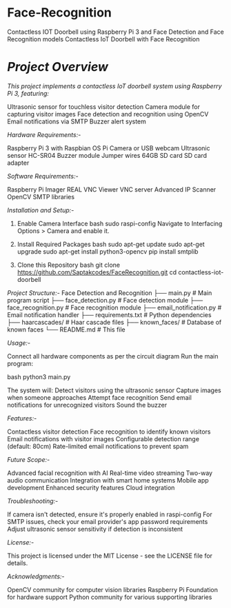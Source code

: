 # Face-Recognition
Contactless IOT Doorbell using Raspberry Pi 3 and Face Detection and Face Recognition models
Contactless IoT Doorbell with Face Recognition

# *Project Overview*

*This project implements a contactless IoT doorbell system using Raspberry Pi 3, featuring:*

Ultrasonic sensor for touchless visitor detection
Camera module for capturing visitor images
Face detection and recognition using OpenCV
Email notifications via SMTP
Buzzer alert system

*Hardware Requirements:-*

Raspberry Pi 3 with Raspbian OS
Pi Camera or USB webcam
Ultrasonic sensor HC-SR04
Buzzer module
Jumper wires
64GB SD card
SD card adapter

*Software Requirements:-*

Raspberry Pi Imager
REAL VNC Viewer
VNC server
Advanced IP Scanner
OpenCV
SMTP libraries

*Installation and Setup:-*

1. Enable Camera Interface
bash
sudo raspi-config
Navigate to Interfacing Options > Camera and enable it.

2. Install Required Packages
bash
sudo apt-get update
sudo apt-get upgrade
sudo apt-get install python3-opencv
pip install smtplib
3. Clone this Repository
bash
git clone https://github.com/Saptakcodes/FaceRecognition.git
cd contactless-iot-doorbell

*Project Structure:-*
Face Detection and Recognition
├── main.py                # Main program script
├── face_detection.py       # Face detection module
├── face_recognition.py     # Face recognition module
├── email_notification.py   # Email notification handler
├── requirements.txt        # Python dependencies
├── haarcascades/           # Haar cascade files
├── known_faces/            # Database of known faces
└── README.md               # This file

*Usage:-*

Connect all hardware components as per the circuit diagram
Run the main program:

bash
python3 main.py

The system will:
Detect visitors using the ultrasonic sensor
Capture images when someone approaches
Attempt face recognition
Send email notifications for unrecognized visitors
Sound the buzzer

*Features:-*

Contactless visitor detection
Face recognition to identify known visitors
Email notifications with visitor images
Configurable detection range (default: 80cm)
Rate-limited email notifications to prevent spam

*Future Scope:-*

Advanced facial recognition with AI
Real-time video streaming
Two-way audio communication
Integration with smart home systems
Mobile app development
Enhanced security features
Cloud integration

*Troubleshooting:-*

If camera isn't detected, ensure it's properly enabled in raspi-config
For SMTP issues, check your email provider's app password requirements
Adjust ultrasonic sensor sensitivity if detection is inconsistent

*License:-*

This project is licensed under the MIT License - see the LICENSE file for details.

*Acknowledgments:-*

OpenCV community for computer vision libraries
Raspberry Pi Foundation for hardware support
Python community for various supporting libraries

